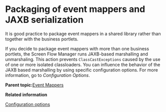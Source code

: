 # Packaging of event mappers and JAXB serialization

It is good practice to package event mappers in a shared library rather than together with the business portlets.

If you decide to package event mappers with more than one business portlets, the Screen Flow Manager runs JAXB-based marshalling and unmarshaling. This action prevents `ClassCastExceptions` caused by the use of one or more isolated classloaders. You can influence the behavior of the JAXB based marshalling by using specific configuration options. For more information, go to *Configuration Options*.

**Parent topic:**[Event Mappers](../screenflow/evnt_mprs.md)

**Related information**  


[Configuration options](../screenflow/cfg_opt.md)

